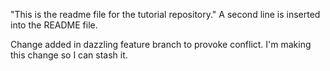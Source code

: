 "This is the readme file for the tutorial repository."
A second line is inserted into the README file.

Change added in dazzling feature branch to provoke conflict.
I'm making this change so I can stash it.
